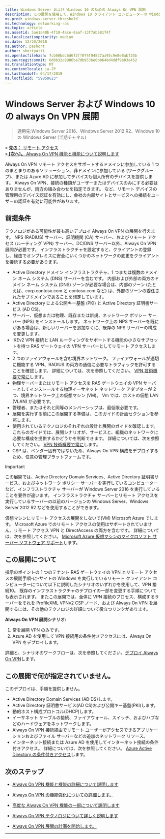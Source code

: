 ```yaml
---
title: Windows Server および Windows 10 のための Always On VPN 展開
description: この展開を使用して、Windows 10 クライアント コンピューターの Windows Server 2016 以降のリモート アクセスと Always On VPN プロファイルを使用してリモートの社員を常に仮想プライベート ネットワーク (VPN) 接続を展開することができます。
ms.prod: windows-server-threshold
ms.technology: networking-ras
ms.topic: article
ms.assetid: 5ae1a40b-4f10-4ace-8aaf-13f7ab581f4f
ms.localizationpriority: medium
ms.date: 12/20/2018
ms.author: pashort
author: shortpatti
ms.openlocfilehash: 7cb60bdc6d6f3ff074f04827aa95c9e8e8abf35b
ms.sourcegitcommit: 0d0b32c8986ba7db9536e0b8648d4ddf9b03e452
ms.translationtype: MT
ms.contentlocale: ja-JP
ms.lasthandoff: 04/17/2019
ms.locfileid: "59859623"
---
```

# <a name="always-on-vpn-deployment-for-windows-server-and-windows-10"></a>Windows Server および Windows 10 の always On VPN 展開

>適用先:Windows Server 2016、Windows Server 2012 R2、Windows 10 の Windows Server (半期チャネル)

&#171;  [**先の：** リモート アクセス](../../../Remote-Access.md)<br>
&#187;[ **[次へ]。** Always On VPN 機能と機能について説明します](../../vpn-map-da.md)


Always On VPN リモート アクセスをサポートするドメインに参加している 1 つのまとまりのあるソリューション、非ドメインに参加している (ワークグループ)、または Azure AD に参加してデバイスも個人所有のデバイスを提供します。  Always On VPN、接続の種類がユーザーまたはデバイスのみにする必要はありませんが、両方の組み合わせを指定できます。 など、リモート デバイスの管理用のデバイス認証を有効にし、会社の内部サイトとサービスへの接続をユーザーの認証を有効に可能性があります。



## <a name="prerequisites"></a>前提条件

テクノロジがある可能性が最も高いデプロイ Always On VPN の展開を行えます。 NPS (RADIUS) サーバー、証明機関 (CA) サーバー、およびリモート アクセス (ルーティング VPN) サーバー、DC/DNS サーバー以外、Always On VPN 展開が必要です。 インフラストラクチャを設定すると、クライアントの登録し、経由でオンプレミスに安全にいくつかのネットワークの変更をクライアントを接続する必要があります。

- Active Directory ドメイン インフラストラクチャ、1 つまたは複数のドメイン ネーム システム (DNS) サーバーを含むです。 内部および外部の両方のドメイン ネーム システム (DNS) ゾーンが必要な場合は、内部のゾーン (たとえば、corp.contoso.com と contoso.com など) は、外部のゾーンの委任されたサブドメインであることを想定しています。
- Active Directory による公開キー基盤 (PKI) と Active Directory 証明書サービス (AD CS)。
- サーバー、仮想または物理、既存または新規、ネットワーク ポリシー サーバー (NPS) をインストールします。 ネットワーク上の NPS サーバーを既にがある場合は、新しいサーバーを追加なくに、既存の NPS サーバーの構成を変更します。
- IKEv2 VPN 接続と LAN ルーティングをサポートする機能の小さなサブセットを持つ RAS ゲートウェイの VPN サーバーとしてリモート アクセスします。
- 2 つのファイアウォールを含む境界ネットワーク。  ファイアウォールが適切に機能する VPN、RADIUS の両方の通信に必要なトラフィックを許可することを確認します。 詳細については、次を参照してください。 [VPN 技術概要で常に](../always-on-vpn-technology-overview.md)します。
- 物理サーバーまたはリモート アクセスを RAS ゲートウェイの VPN サーバーとしてインストールする物理イーサネット ネットワーク アダプターが 2 つ、境界ネットワーク上の仮想マシン (VM)。 Vm では、ホストの仮想 LAN (VLAN) が必要です。 
- 管理者、またはそれと同等のメンバーシップは、最低限必要です。
- 展開を実行する前にこの展開する準備は、このガイドの計画セクションを参照します。
- 使用されているテクノロジのそれぞれの設計と展開のガイドを確認します。 これらのガイドでは、展開シナリオが、サービスと、組織のネットワークに必要な構成を提供するかどうかを判断できます。 詳細については、次を参照してください。 [VPN 技術概要で常に](../always-on-vpn-technology-overview.md)します。
- CSP は、ベンダー固有ではないため、Always On VPN 構成をデプロイするため、任意の管理プラットフォームです。


>[!IMPORTANT]
>この展開では、Active Directory Domain Services、Active Directory 証明書サービス、およびネットワーク ポリシー サーバーを実行しているコンピューターなど、インフラストラクチャ サーバーが Windows Server 2016 を実行していることを要件が違います。 インフラストラクチャ サーバーとリモート アクセスを実行しているサーバーの以前のバージョンの Windows Server、Windows Server 2012 R2 などを使用することができます。
>
>仮想マシンにリモート アクセスの展開をしないで\(VM\) Microsoft Azure でします。 Microsoft Azure でのリモート アクセスの使用はサポートされていません、リモート アクセス VPN と DirectAccess の両方を含むです。 詳細については、次を参照してください。 [Microsoft Azure 仮想マシンのマイクロソフト サーバー ソフトウェア サポート](https://support.microsoft.com/help/2721672/microsoft-server-software-support-for-microsoft-azure-virtual-machines)します。


## <a name="bkmk_about"></a>この展開について

指示のポイントの 1 つのテナント RAS ゲートウェイの VPN とリモート アクセスの展開手順\-に\-サイトの Windows を実行しているリモート クライアント コンピューターについて以下に説明したシナリオのいずれかを使用して、VPN 接続10。 既存のインフラストラクチャのデプロイの一部を変更する手順についても表示されます。 またこの展開では、全体に VPN 接続のプロセス、構成するサーバーをそれを ProfileXML VPNv2 CSP ノード、および Always On VPN を展開するには、その他のテクノロジの詳細について役立つリンクがあります。

**Always On VPN 展開シナリオ:**

1. 常を展開 VPN のみです。
2. Azure AD を使用して VPN 接続用の条件付きアクセスには、Always On VPN をデプロイします。


詳細と、シナリオのワークフローは、次を参照してください。[デプロイ Always On VPN](always-on-vpn-deploy-deployment.md)します。


## <a name="bkmk_not"></a>この展開で何が指定されていません。

このデプロイは、手順を提供しません。

- Active Directory Domain Services \(AD DS\)します。
- Active Directory 証明書サービス\(AD CS\)および公開キー基盤\(PKI\)します。
- 動的ホスト構成プロトコル\(DHCP\)します。 
- イーサネット ケーブルの接続、ファイアウォール、スイッチ、およびハブなどのハードウェアをネットワークします。
- Always On VPN 接続経由でリモート ユーザーがアクセスできるアプリケーションおよびファイル サーバーなどの追加のネットワーク リソース。
- インターネット接続または Azure AD を使用してインターネット接続の条件付きアクセス。 詳細については、次を参照してください。 [Azure Active Directory の条件付きアクセス](https://docs.microsoft.com/azure/active-directory/active-directory-conditional-access-azure-portal)します。




## <a name="next-steps"></a>次のステップ

- [Always On VPN 機能と機能の詳細について説明します](../../vpn-map-da.md)

- [Always On VPN の機能強化についての詳細します。](../always-on-vpn-enhancements.md)

- [高度な Always On VPN 機能の一部について説明します](always-on-vpn-adv-options.md)

- [Always On VPN テクノロジについて詳しく説明します](../always-on-vpn-technology-overview.md)

- [Always On VPN 展開の計画を開始します。](always-on-vpn-deploy-deployment.md)


---
